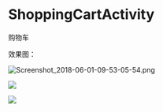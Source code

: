﻿# ShoppingCartActivity
购物车

效果图：

![Screenshot_2018-06-01-09-53-05-54.png](https://upload-images.jianshu.io/upload_images/4127965-07aa1323c249ca48.png?imageMogr2/auto-orient/strip%7CimageView2/2/w/1240)

![](http://upload-images.jianshu.io/upload_images/4127965-5cb1055adb7e8c97.png?imageMogr2/auto-orient/strip%7CimageView2/2/w/1240)

![](http://upload-images.jianshu.io/upload_images/4127965-2c3e825da94ca0cc.png?imageMogr2/auto-orient/strip%7CimageView2/2/w/1240)